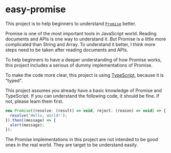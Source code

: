 # easy-promise

This project is to help beginners to understand
[`Promise`](https://developer.mozilla.org/en-US/docs/Web/JavaScript/Reference/Global_Objects/Promise)
better.

Promise is one of the most important tools in JavaScript world. Reading
documents and APIs is one way to understand it. But Promise is a little
more complicated than String and Array. To understand it better, I think
more steps need to be taken after reading documents and APIs.

To help beginners to have a deeper understanding of how Promise works,
this project includes a serious of dummy implementations of Promise.

To make the code more clear, this project is using
[TypeScript](www.typescriptlang.org), because it is "typed".

This project assumes you already have a basic knowledge of Promise
and TypeScript. If you can understand the following code, it should be
fine. If not, please learn them first.

```javascript
new Promise((resolve: (result) => void, reject: (reason) => void) => {
  resolve('Hello, world!');
}).then((message) => {
  alert(message);
});
```

The Promise implementations in this project are not intended to be good
ones in the real world. They are target to be understand easily.

